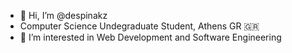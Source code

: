 - 👋 Hi, I’m @despinakz
- Computer Science Undegraduate Student, Athens GR 🇬🇷
- 👀 I’m interested in Web Development and Software Engineering
<!-- - 📫 despinakoz@gmail.com-->

<!---
despinakz/despinakz is a ✨ special ✨ repository because its `README.md` (this file) appears on your GitHub profile.
You can click the Preview link to take a look at your changes.
--->

